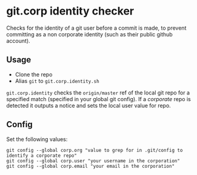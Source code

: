 # git.corp identity checker

Checks for the identity of a git user before a commit is made, to prevent
committing as a non corporate identity (such as their public github account).

## Usage

- Clone the repo
- Alias `git` to `git.corp.identity.sh`

`git.corp.identity` checks the `origin/master` ref of the local git repo for a
specified match (specified in your global git config). If a *corporate* repo is detected
it outputs a notice and sets the local user value for repo.

## Config

Set the following values:

    git config --global corp.org "value to grep for in .git/config to identify a corporate repo"
    git config --global corp.user "your username in the corporation"
    git config --global corp.email "your email in the corporation"